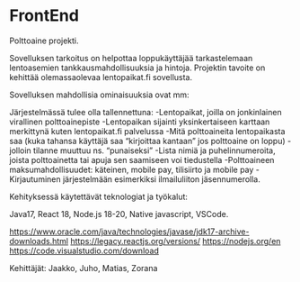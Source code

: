 # FrontEnd
Polttoaine projekti.

Sovelluksen tarkoitus on helpottaa loppukäyttäjää tarkastelemaan lentoasemien tankkausmahdollisuuksia ja hintoja.
Projektin tavoite on kehittää olemassaolevaa lentopaikat.fi sovellusta.

Sovelluksen mahdollisia ominaisuuksia ovat mm:

Järjestelmässä tulee olla tallennettuna:
-Lentopaikat, joilla on jonkinlainen virallinen polttoainepiste
-Lentopaikan sijainti yksinkertaiseen karttaan merkittynä kuten lentopaikat.fi palvelussa
-Mitä polttoaineita lentopaikasta saa (kuka tahansa käyttäjä saa “kirjoittaa kantaan” jos polttoaine on loppu) - jolloin tilanne muuttuu ns. “punaiseksi”
-Lista nimiä ja puhelinnumeroita, joista polttoainetta tai apuja sen saamiseen voi tiedustella
-Polttoaineen maksumahdollisuudet: käteinen, mobile pay, tilisiirto ja mobile pay
-Kirjautuminen järjestelmään esimerkiksi ilmailuliiton jäsennumerolla.

Kehityksessä käytettävät teknologiat ja työkalut:

Java17, React 18, Node.js 18-20, Native javascript, VSCode.  

https://www.oracle.com/java/technologies/javase/jdk17-archive-downloads.html
https://legacy.reactjs.org/versions/
https://nodejs.org/en
https://code.visualstudio.com/download




Kehittäjät:
Jaakko, Juho, Matias, Zorana
